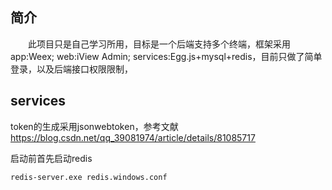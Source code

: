 ## 简介
&emsp;&emsp;此项目只是自己学习所用，目标是一个后端支持多个终端，框架采用app:Weex; web:iView Admin; services:Egg.js+mysql+redis，目前只做了简单登录，以及后端接口权限限制，

## services
token的生成采用jsonwebtoken，参考文献
https://blog.csdn.net/qq_39081974/article/details/81085717

启动前首先启动redis
```bush
redis-server.exe redis.windows.conf
```